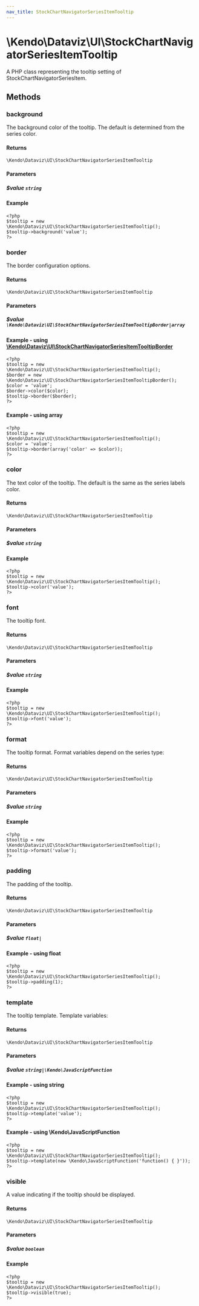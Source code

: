 ```yaml
---
nav_title: StockChartNavigatorSeriesItemTooltip
---
```


# \Kendo\Dataviz\UI\StockChartNavigatorSeriesItemTooltip

A PHP class representing the tooltip setting of StockChartNavigatorSeriesItem.


## Methods

### background
The background color of the tooltip. The default is determined from the series color.

#### Returns
`\Kendo\Dataviz\UI\StockChartNavigatorSeriesItemTooltip`

#### Parameters

##### $value `string`



#### Example 
    <?php
    $tooltip = new \Kendo\Dataviz\UI\StockChartNavigatorSeriesItemTooltip();
    $tooltip->background('value');
    ?>

### border

The border configuration options.

#### Returns
`\Kendo\Dataviz\UI\StockChartNavigatorSeriesItemTooltip`

#### Parameters

##### $value `\Kendo\Dataviz\UI\StockChartNavigatorSeriesItemTooltipBorder|array`


#### Example - using [\Kendo\Dataviz\UI\StockChartNavigatorSeriesItemTooltipBorder](/kendo-ui/api/wrappers/php/Kendo/Dataviz/UI/StockChartNavigatorSeriesItemTooltipBorder)
    <?php
    $tooltip = new \Kendo\Dataviz\UI\StockChartNavigatorSeriesItemTooltip();
    $border = new \Kendo\Dataviz\UI\StockChartNavigatorSeriesItemTooltipBorder();
    $color = 'value';
    $border->color($color);
    $tooltip->border($border);
    ?>

#### Example - using array

    <?php
    $tooltip = new \Kendo\Dataviz\UI\StockChartNavigatorSeriesItemTooltip();
    $color = 'value';
    $tooltip->border(array('color' => $color));
    ?>

### color
The text color of the tooltip. The default is the same as the series labels color.

#### Returns
`\Kendo\Dataviz\UI\StockChartNavigatorSeriesItemTooltip`

#### Parameters

##### $value `string`



#### Example 
    <?php
    $tooltip = new \Kendo\Dataviz\UI\StockChartNavigatorSeriesItemTooltip();
    $tooltip->color('value');
    ?>

### font
The tooltip font.

#### Returns
`\Kendo\Dataviz\UI\StockChartNavigatorSeriesItemTooltip`

#### Parameters

##### $value `string`



#### Example 
    <?php
    $tooltip = new \Kendo\Dataviz\UI\StockChartNavigatorSeriesItemTooltip();
    $tooltip->font('value');
    ?>

### format
The tooltip format. Format variables depend on the series type:

#### Returns
`\Kendo\Dataviz\UI\StockChartNavigatorSeriesItemTooltip`

#### Parameters

##### $value `string`



#### Example 
    <?php
    $tooltip = new \Kendo\Dataviz\UI\StockChartNavigatorSeriesItemTooltip();
    $tooltip->format('value');
    ?>

### padding
The padding of the tooltip.

#### Returns
`\Kendo\Dataviz\UI\StockChartNavigatorSeriesItemTooltip`

#### Parameters

##### $value `float|`



#### Example  - using float
    <?php
    $tooltip = new \Kendo\Dataviz\UI\StockChartNavigatorSeriesItemTooltip();
    $tooltip->padding(1);
    ?>

### template
The tooltip template.
Template variables:

#### Returns
`\Kendo\Dataviz\UI\StockChartNavigatorSeriesItemTooltip`

#### Parameters

##### $value `string|\Kendo\JavaScriptFunction`



#### Example  - using string
    <?php
    $tooltip = new \Kendo\Dataviz\UI\StockChartNavigatorSeriesItemTooltip();
    $tooltip->template('value');
    ?>

#### Example  - using \Kendo\JavaScriptFunction
    <?php
    $tooltip = new \Kendo\Dataviz\UI\StockChartNavigatorSeriesItemTooltip();
    $tooltip->template(new \Kendo\JavaScriptFunction('function() { }'));
    ?>

### visible
A value indicating if the tooltip should be displayed.

#### Returns
`\Kendo\Dataviz\UI\StockChartNavigatorSeriesItemTooltip`

#### Parameters

##### $value `boolean`



#### Example 
    <?php
    $tooltip = new \Kendo\Dataviz\UI\StockChartNavigatorSeriesItemTooltip();
    $tooltip->visible(true);
    ?>

